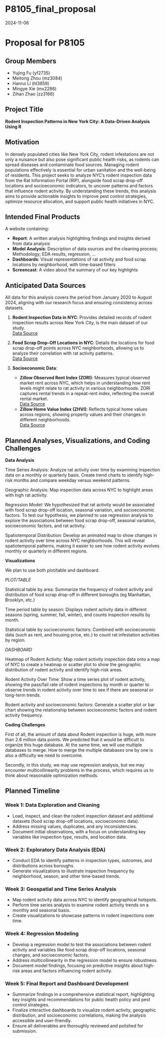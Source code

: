 P8105_final_proposal
================
2024-11-06

# Proposal for P8105

## Group Members

- Yujing Fu (yf2735)
- Meitong Zhou (mz3084)
- Hanrui Li (hl3859)
- Mingye Xie (mx2286)
- Zihan Zhao (zz3166)

## Project Title

**Rodent Inspection Patterns in New York City: A Data-Driven Analysis
Using R**

## Motivation

In densely populated cities like New York City, rodent infestations are
not only a nuisance but also pose significant public health risks, as
rodents can spread diseases and contaminate food sources. Managing
rodent populations effectively is essential for urban sanitation and the
well-being of residents. This project seeks to analyze NYC’s rodent
inspection data from the Rat Information Portal (RIP), alongside food
scrap drop-off locations and socioeconomic indicators, to uncover
patterns and factors that influence rodent activity. By understanding
these trends, this analysis aims to provide actionable insights to
improve pest control strategies, optimize resource allocation, and
support public health initiatives in NYC.

## Intended Final Products

A website containing:

- **Report**: A written analysis highlighting findings and insights
  derived from data analysis
- **Model Analysis**: Description of data sources and the cleaning
  process; Methodology; EDA results, regression, …
- **Dashboards**: Visual representations of rat activity and food scrap
  locations by neighborhood, with time-based filters
- **Screencast**: A video about the summary of our key highlights

## Anticipated Data Sources

All data for this analysis covers the period from January 2020 to August
2024, aligning with our research focus and ensuring consistency across
datasets.<br>

1.  **Rodent Inspection Data in NYC**: Provides detailed records of
    rodent inspection results across New York City, is the main dataset
    of our study.<br> [Data
    Source](https://data.cityofnewyork.us/Health/Rodent-Inspection/p937-wjvj/about_data)

2.  **Food Scrap Drop-Off Locations in NYC**: Details the locations for
    food scrap drop-off points across NYC neighborhoods, allowing us to
    analyze their correlation with rat activity patterns.<br> [Data
    Source](https://data.cityofnewyork.us/Environment/Food-Scrap-Drop-Off-Locations-in-NYC/if26-z6xq/about_data)

3.  **Socioeconomic Data**:

    - **Zillow Observed Rent Index (ZORI)**: Measures typical observed
      market rent across NYC, which helps in understanding how rent
      levels might relate to rat activity in various neighborhoods. ZORI
      captures rental trends in a repeat-rent index, reflecting the
      overall rental market. <br> [Data
      Source](https://www.zillow.com/research/data/)
    - **Zillow Home Value Index (ZHVI)**: Reflects typical home values
      across regions, showing property values and their changes in
      different neighborhoods.<br> [Data
      Source](https://www.zillow.com/research/data/)

## Planned Analyses, Visualizations, and Coding Challenges

**Data Analysis**

Time Series Analysis: Analyze rat activity over time by examining
inspection data on a monthly or quarterly basis. Create trend charts to
identify high-risk months and compare weekday versus weekend patterns.

Geographic Analysis: Map inspection data across NYC to highlight areas
with high rat activity.

Regression Model: We hypothesized that rat activity would be associated
with food scrap drop-off location, seasonal variation, and socioeconomic
factors. To test our hypothesis, we planned to use regression analysis
to explore the associations between food scrap drop-off, seasonal
variation, socioeconomic factors, and rat activity.

Spatiotemporal Distribution: Develop an animated map to show changes in
rodent activity over time across NYC neighborhoods. This will reveal
spatiotemporal patterns, making it easier to see how rodent activity
evolves monthly or quarterly in different regions.

**Visualizations**

We plan to use both plot/table and dashboard.

*PLOT/TABLE*

Statistical table by area: Summarize the frequency of rodent activity
and distribution of food scrap drop-off in different boroughs (eg
Manhattan, Brooklyn, etc.)

Time period table by season: Displays rodent activity data in different
seasons (spring, summer, fall, winter), and counts inspection results by
month.

Statistical table by socioeconomic factors: Combined with socioeconomic
data (such as rent, and housing price, etc.) to count rat infestation
activities by region.

*DASHBOARD*

Heatmap of Rodent Activity: Map rodent activity inspection data onto a
map of NYC to create a heatmap or scatter plot to show the geographic
distribution of rodent activity and identify high-risk areas.

Rodent Activity Over Time: Show a time series plot of rodent activity,
showing the pass/fail rate of rodent inspections by month or quarter to
observe trends in rodent activity over time to see if there are seasonal
or long-term trends.

Rodent activity and socioeconomic factors: Generate a scatter plot or
bar chart showing the relationship between socioeconomic factors and
rodent activity frequency.

**Coding Challenges**

First of all, the amount of data about Rodent inspection is huge, with
more than 2.6 million data points. We predicted that it would be
difficult to organize this huge database. At the same time, we will use
multiple databases to merge. How to merge the multiple databases one by
one is also a difficulty we need to overcome.

Secondly, in this study, we may use regression analysis, but we may
encounter multicollinearity problems in the process, which requires us
to think about reasonable optimization methods.

## Planned Timeline

### Week 1: Data Exploration and Cleaning

- Load, inspect, and clean the rodent inspection dataset and additional
  datasets (food scrap drop-off locations, socioeconomic data).
- Address missing values, duplicates, and any inconsistencies.
- Document initial observations, with a focus on understanding key
  variables like inspection type, results, and location data.

### Week 2: Exploratory Data Analysis (EDA)

- Conduct EDA to identify patterns in inspection types, outcomes, and
  distributions across boroughs.
- Generate visualizations to illustrate inspection frequency by
  neighborhood, season, and other time-based trends.

### Week 3: Geospatial and Time Series Analysis

- Map rodent activity data across NYC to identify geographical hotspots.
- Perform time series analysis to examine rodent activity trends on a
  monthly and seasonal basis.
- Create visualizations to showcase patterns in rodent inspections over
  time.

### Week 4: Regression Modeling

- Develop a regression model to test the associations between rodent
  activity and variables like food scrap drop-off locations, seasonal
  changes, and socioeconomic factors.
- Address multicollinearity in the regression model to ensure
  robustness.
- Document model findings, focusing on predictive insights about
  high-risk areas and factors influencing rodent activity.

### Week 5: Final Report and Dashboard Development

- Summarize findings in a comprehensive statistical report, highlighting
  key insights and recommendations for public health policy and pest
  control strategies.
- Finalize interactive dashboards to visualize rodent activity,
  geographic distribution, and socioeconomic correlations, making the
  analysis accessible and user-friendly.
- Ensure all deliverables are thoroughly reviewed and polished for
  submission.
